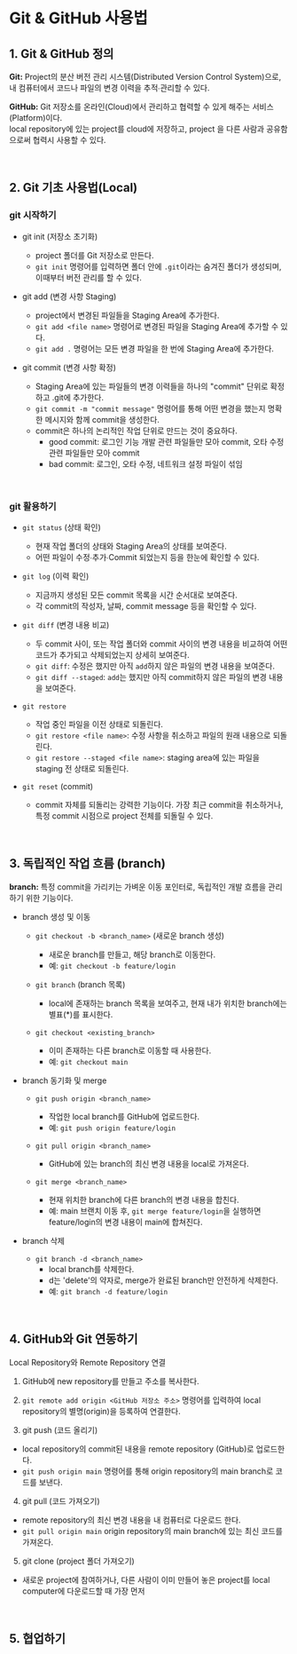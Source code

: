 # Git & GitHub 사용법

## 1. Git & GitHub 정의

**Git:** Project의 분산 버전 관리 시스템(Distributed Version Control System)으로,<br>
내 컴퓨터에서 코드나 파일의 변경 이력을 추적∙관리할 수 있다.

**GitHub:** Git 저장소를 온라인(Cloud)에서 관리하고 협력할 수 있게 해주는 서비스(Platform)이다.<br>
local repository에 있는 project를 cloud에 저장하고, project 을 다른 사람과 공유함으로써 협력시 사용할 수 있다.

<br>

<!--  -->

## 2. Git 기초 사용법(Local)

### git 시작하기

- git init (저장소 초기화)

  - project 폴더를 Git 저장소로 만든다.
  - `git init` 명령어를 입력하면 폴더 안에 `.git`이라는 숨겨진 폴더가 생성되며, 이때부터 버전 관리를 할 수 있다.

- git add (변경 사항 Staging)

  - project에서 변경된 파일들을 Staging Area에 추가한다.
  - `git add <file name>` 명령어로 변경된 파일을 Staging Area에 추가할 수 있다.
  - `git add .` 명령어는 모든 변경 파일을 한 번에 Staging Area에 추가한다.

- git commit (변경 사항 확정)
  - Staging Area에 있는 파일들의 변경 이력들을 하나의 "commit" 단위로 확정하고 .git에 추가한다.
  - `git commit -m "commit message"` 명령어를 통해 어떤 변경을 했는지 명확한 메시지와 함께 commit을 생성한다.
  - commit은 하나의 논리적인 작업 단위로 만드는 것이 중요하다.
    - good commit: 로그인 기능 개발 관련 파일들만 모아 commit, 오타 수정 관련 파일들만 모아 commit
    - bad commit: 로그인, 오타 수정, 네트워크 설정 파일이 섞임

<br>

### git 활용하기

- `git status` (상태 확인)

  - 현재 작업 폴더의 상태와 Staging Area의 상태를 보여준다.
  - 어떤 파일이 수정∙추가∙Commit 되었는지 등을 한눈에 확인할 수 있다.

- `git log` (이력 확인)

  - 지금까지 생성된 모든 commit 목록을 시간 순서대로 보여준다.
  - 각 commit의 작성자, 날짜, commit message 등을 확인할 수 있다.

- `git diff` (변경 내용 비교)

  - 두 commit 사이, 또는 작업 폴더와 commit 사이의 변경 내용을 비교하여 어떤 코드가 추가되고 삭제되었는지 상세히 보여준다.
  - `git diff`: 수정은 했지만 아직 `add`하지 않은 파일의 변경 내용을 보여준다.
  - `git diff --staged`: `add`는 했지만 아직 commit하지 않은 파일의 변경 내용을 보여준다.

- `git restore`

  - 작업 중인 파일을 이전 상태로 되돌린다.
  - `git restore <file name>`: 수정 사항을 취소하고 파일의 원래 내용으로 되돌린다.
  - `git restore --staged <file name>`: staging area에 있는 파일을 staging 전 상태로 되돌린다.

- `git reset` (commit)
  - commit 자체를 되돌리는 강력한 기능이다. 가장 최근 commit을 취소하거나, 특정 commit 시점으로 project 전체를 되돌릴 수 있다.

<br>

<!--  -->

## 3. 독립적인 작업 흐름 (branch)

**branch:** 특정 commit을 가리키는 가벼운 이동 포인터로, 독립적인 개발 흐름을 관리하기 위한 기능이다. <br>

- branch 생성 및 이동

  - `git checkout -b <branch_name>` (새로운 branch 생성)

    - 새로운 branch를 만들고, 해당 branch로 이동한다.
    - 예: `git checkout -b feature/login`

  - `git branch` (branch 목록)

    - local에 존재하는 branch 목록을 보여주고, 현재 내가 위치한 branch에는 별표(\*)를 표시한다.

  - `git checkout <existing_branch>`
    - 이미 존재하는 다른 branch로 이동할 때 사용한다.
    - 예: `git checkout main`

- branch 동기화 및 merge

  - `git push origin <branch_name>`

    - 작업한 local branch를 GitHub에 업로드한다.
    - 예: `git push origin feature/login`

  - `git pull origin <branch_name>`

    - GitHub에 있는 branch의 최신 변경 내용을 local로 가져온다.

  - `git merge <branch_name>`
    - 현재 위치한 branch에 다른 branch의 변경 내용을 합친다.
    - 예: main 브랜치 이동 후, `git merge feature/login`을 실행하면 feature/login의 변경 내용이 main에 합쳐진다.

- branch 삭제
  - `git branch -d <branch_name>`
    - local branch를 삭제한다.
    - d는 'delete'의 약자로, merge가 완료된 branch만 안전하게 삭제한다.
    - 예: `git branch -d feature/login`

<br>

## 4. GitHub와 Git 연동하기

Local Repository와 Remote Repository 연결

1. GitHub에 new repository를 만들고 주소를 복사한다.

2. `git remote add origin <GitHub 저장소 주소>` 명령어를 입력하여 local repository의 별명(origin)을 등록하여 연결한다.

3. git push (코드 올리기)

- local repository의 commit된 내용을 remote repository (GitHub)로 업로드한다.
- `git push origin main` 명령어를 통해 origin repository의 main branch로 코드를 보낸다.

4. git pull (코드 가져오기)

- remote repository의 최신 변경 내용을 내 컴퓨터로 다운로드 한다.
- `git pull origin main` origin repository의 main branch에 있는 최신 코드를 가져온다.

5. git clone (project 폴더 가져오기)

- 새로운 project에 참여하거나, 다른 사람이 이미 만들어 놓은 project를 local computer에 다운로드할 때 가장 먼저

<br>

## 5. 협업하기
